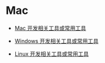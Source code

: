 # Mac
* [Mac 开发相关工具或常用工具](mac-tool-list.md)

* [Windows 开发相关工具或常用工具](windows-tool-list.md)

* [Linux 开发相关工具或常用工具](linux-tool-list.md)